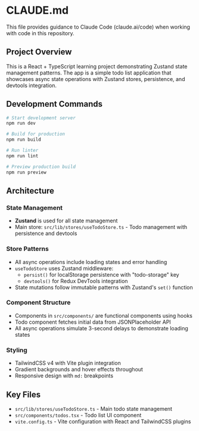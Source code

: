 # CLAUDE.md

This file provides guidance to Claude Code (claude.ai/code) when working with code in this repository.

## Project Overview

This is a React + TypeScript learning project demonstrating Zustand state management patterns. The app is a simple todo list application that showcases async state operations with Zustand stores, persistence, and devtools integration.

## Development Commands

```bash
# Start development server
npm run dev

# Build for production
npm run build

# Run linter
npm run lint

# Preview production build
npm run preview
```

## Architecture

### State Management
- **Zustand** is used for all state management
- Main store: `src/lib/stores/useTodoStore.ts` - Todo management with persistence and devtools

### Store Patterns
- All async operations include loading states and error handling
- `useTodoStore` uses Zustand middleware:
  - `persist()` for localStorage persistence with "todo-storage" key
  - `devtools()` for Redux DevTools integration
- State mutations follow immutable patterns with Zustand's `set()` function

### Component Structure
- Components in `src/components/` are functional components using hooks
- Todo component fetches initial data from JSONPlaceholder API
- All async operations simulate 3-second delays to demonstrate loading states

### Styling
- TailwindCSS v4 with Vite plugin integration
- Gradient backgrounds and hover effects throughout
- Responsive design with `md:` breakpoints

## Key Files
- `src/lib/stores/useTodoStore.ts` - Main todo state management
- `src/components/todos.tsx` - Todo list UI component
- `vite.config.ts` - Vite configuration with React and TailwindCSS plugins